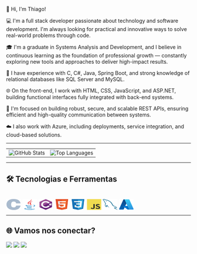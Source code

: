 👋 Hi, I'm Thiago!

💻 I'm a full stack developer passionate about technology and software development. I'm always looking for practical and innovative ways to solve real-world problems through code.

🎓 I'm a graduate in Systems Analysis and Development, and I believe in continuous learning as the foundation of professional growth — constantly exploring new tools and approaches to deliver high-impact results.

🚀 I have experience with C, C#, Java, Spring Boot, and strong knowledge of relational databases like SQL Server and MySQL.

🌐 On the front-end, I work with HTML, CSS, JavaScript, and ASP.NET, building functional interfaces fully integrated with back-end systems.

🔗 I'm focused on building robust, secure, and scalable REST APIs, ensuring efficient and high-quality communication between systems.

☁️ I also work with Azure, including deployments, service integration, and cloud-based solutions. 

---

<table align="center">
  <tr>
    <td>
      <img src="https://github-readme-stats.vercel.app/api?username=thiago20Nc&show_icons=true&theme=dark" alt="GitHub Stats" height="200" />
    </td>
    <td>
      <img src="https://github-readme-stats.vercel.app/api/top-langs/?username=thiago20Nc&layout=compact&theme=dark" alt="Top Languages" height="200" />
    </td>
  </tr>
</table>

---

## 🛠️ Tecnologias e Ferramentas

<div style="display: inline_block"><br>
  <img align="center" alt="Thiago-C" height="30" width="40" src="https://raw.githubusercontent.com/devicons/devicon/master/icons/c/c-original.svg">
  <img align="center" alt="Thiago-Java" height="30" width="40" src="https://raw.githubusercontent.com/devicons/devicon/master/icons/java/java-original.svg">
  <img align="center" alt="Thiago-Csharp" height="30" width="40" src="https://raw.githubusercontent.com/devicons/devicon/master/icons/csharp/csharp-original.svg">
  <img align="center" alt="Thiago-HTML" height="30" width="40" src="https://raw.githubusercontent.com/devicons/devicon/master/icons/html5/html5-original.svg">
  <img align="center" alt="Thiago-CSS" height="30" width="40" src="https://raw.githubusercontent.com/devicons/devicon/master/icons/css3/css3-original.svg">
  <img align="center" alt="Thiago-JS" height="30" width="40" src="https://raw.githubusercontent.com/devicons/devicon/master/icons/javascript/javascript-original.svg">
  <img align="center" alt="Thiago-MySQL" height="30" width="40" src="https://raw.githubusercontent.com/devicons/devicon/master/icons/mysql/mysql-original.svg">
  <img align="center" alt="Thiago-Azure" height="30" width="40" src="https://raw.githubusercontent.com/devicons/devicon/master/icons/azure/azure-original.svg">
</div>

---

## 🌐 Vamos nos conectar?

<div> 
  <a href="https://www.instagram.com/thiagonovaesc_" target="_blank"><img src="https://img.shields.io/badge/-Instagram-%23E4405F?style=for-the-badge&logo=instagram&logoColor=white" target="_blank"></a>
   <a href = "mailto:carvalhonthiago25@gmail.com"><img src="https://img.shields.io/badge/-Gmail-%23333?style=for-the-badge&logo=gmail&logoColor=white" target="_blank"></a>
  <a href="https://www.linkedin.com/in/thiago-novaes-carvalho-2b030a244/" target="_blank"><img src="https://img.shields.io/badge/-LinkedIn-%230077B5?style=for-the-badge&logo=linkedin&logoColor=white" target="_blank"></a> 
</div>
